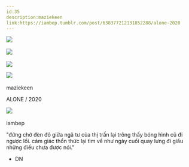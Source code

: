 ```yaml
---
id:35
description:maziekeen
link:https://iambep.tumblr.com/post/638377212131852288/alone-2020
---
```


![](https://64.media.tumblr.com/3d0ec3d1aa80bc536025c5ca2a7fb006/333207ae6f572cdf-98/s540x810/edd268e9225b310d876093f25f299783fd09b89b.gifv) 

![](https://64.media.tumblr.com/97e1b5929a4f8148e7b0b82a96e47e28/333207ae6f572cdf-a7/s540x810/d120cf60dbfdd1b7c0ae553c8ec7bcaf45b8bf0f.gifv) 

![](https://64.media.tumblr.com/6d8bc77955725b9ccb1b4e92f52e72e1/333207ae6f572cdf-a4/s540x810/d5c679405017e0801085b67ceb60cb06f5aa3e98.gifv)

![](https://64.media.tumblr.com/8deac5bc157309ba790920551568e465/acd1c701069c55f3-6a/s64x64u_c1/268129663eda85c5ce4151a4c7482a2d42dc8f28.pnj) 

maziekeen

ALONE / 2020

![](https://64.media.tumblr.com/avatar_1372468cdf1b_64.pnj) 

iambep

"đứng chờ đèn đỏ giữa ngã tư của thị trấn lại trông thấy bóng hình cũ đi
ngược lối. cảm giác thổn thức lại tìm về như ngày cuối quay lưng đi giấu
những điều chưa được nói."

- DN
